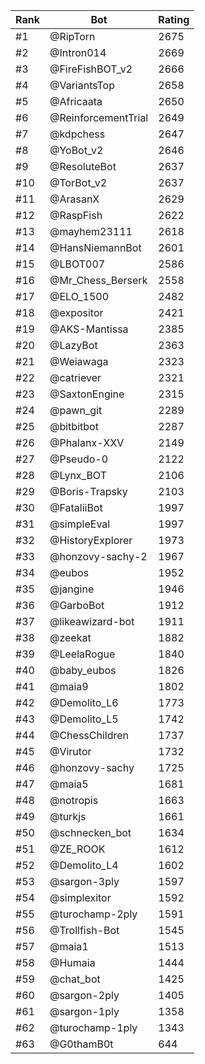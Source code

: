 Rank|Bot|Rating
---|---|---
#1|@RipTorn|2675
#2|@Intron014|2669
#3|@FireFishBOT_v2|2666
#4|@VariantsTop|2658
#5|@Africaata|2650
#6|@ReinforcementTrial|2649
#7|@kdpchess|2647
#8|@YoBot_v2|2646
#9|@ResoluteBot|2637
#10|@TorBot_v2|2637
#11|@ArasanX|2629
#12|@RaspFish|2622
#13|@mayhem23111|2618
#14|@HansNiemannBot|2601
#15|@LBOT007|2586
#16|@Mr_Chess_Berserk|2558
#17|@ELO_1500|2482
#18|@expositor|2421
#19|@AKS-Mantissa|2385
#20|@LazyBot|2363
#21|@Weiawaga|2323
#22|@catriever|2321
#23|@SaxtonEngine|2315
#24|@pawn_git|2289
#25|@bitbitbot|2287
#26|@Phalanx-XXV|2149
#27|@Pseudo-0|2122
#28|@Lynx_BOT|2106
#29|@Boris-Trapsky|2103
#30|@FataliiBot|1997
#31|@simpleEval|1997
#32|@HistoryExplorer|1973
#33|@honzovy-sachy-2|1967
#34|@eubos|1952
#35|@jangine|1946
#36|@GarboBot|1912
#37|@likeawizard-bot|1911
#38|@zeekat|1882
#39|@LeelaRogue|1840
#40|@baby_eubos|1826
#41|@maia9|1802
#42|@Demolito_L6|1773
#43|@Demolito_L5|1742
#44|@ChessChildren|1737
#45|@Virutor|1732
#46|@honzovy-sachy|1725
#47|@maia5|1681
#48|@notropis|1663
#49|@turkjs|1661
#50|@schnecken_bot|1634
#51|@ZE_ROOK|1612
#52|@Demolito_L4|1602
#53|@sargon-3ply|1597
#54|@simplexitor|1592
#55|@turochamp-2ply|1591
#56|@Trollfish-Bot|1545
#57|@maia1|1513
#58|@Humaia|1444
#59|@chat_bot|1425
#60|@sargon-2ply|1405
#61|@sargon-1ply|1358
#62|@turochamp-1ply|1343
#63|@G0thamB0t|644

